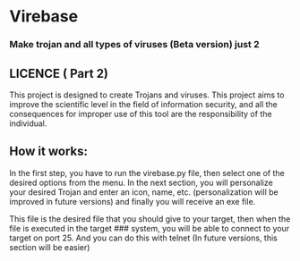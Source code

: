 # Virebase
### Make trojan and all types of viruses (Beta version) just 2

## LICENCE ( Part 2)
This project is designed to create Trojans and viruses. This project aims to improve the scientific level in the field of information security, and all the consequences for improper use of this tool are the responsibility of the  individual.

## How it works:

In the first step, you have to run the virebase.py file, then select one of the desired options from the menu.
In the next section, you will personalize your desired Trojan and enter an icon, name, etc. (personalization will be improved in future versions) and finally you will receive an exe file.

This file is the desired file that you should give to your target, then when the file is executed in the target ### system, you will be able to connect to your target on port 25.
And you can do this with telnet
(In future versions, this section will be easier)
